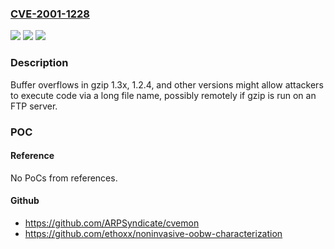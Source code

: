 ### [CVE-2001-1228](https://cve.mitre.org/cgi-bin/cvename.cgi?name=CVE-2001-1228)
![](https://img.shields.io/static/v1?label=Product&message=n%2Fa&color=blue)
![](https://img.shields.io/static/v1?label=Version&message=n%2Fa&color=blue)
![](https://img.shields.io/static/v1?label=Vulnerability&message=n%2Fa&color=brighgreen)

### Description

Buffer overflows in gzip 1.3x, 1.2.4, and other versions might allow attackers to execute code via a long file name, possibly remotely if gzip is run on an FTP server.

### POC

#### Reference
No PoCs from references.

#### Github
- https://github.com/ARPSyndicate/cvemon
- https://github.com/ethoxx/noninvasive-oobw-characterization

